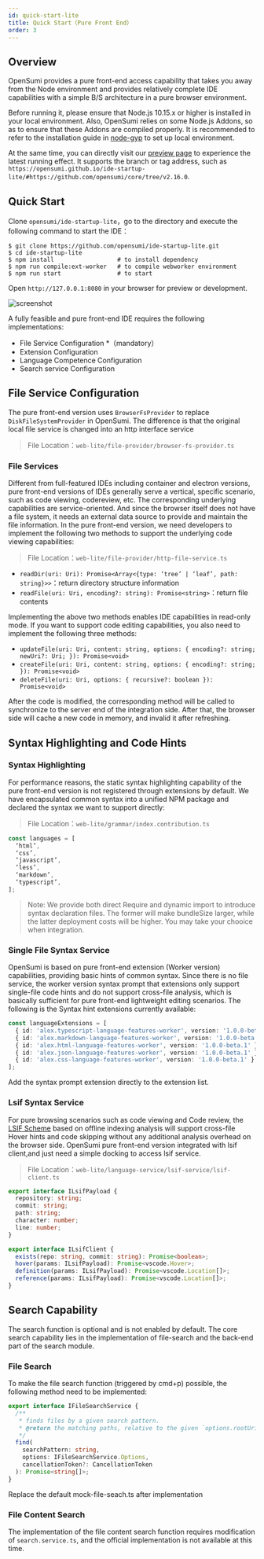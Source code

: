 ```yaml
---
id: quick-start-lite
title: Quick Start（Pure Front End）
order: 3
---
```


## Overview

OpenSumi provides a pure front-end access capability that takes you away from the Node environment and provides relatively complete IDE capabilities with a simple B/S architecture in a pure browser environment.

Before running it, please ensure that Node.js 10.15.x or higher is installed in your local environment. Also, OpenSumi relies on some Node.js Addons, so as to ensure that these Addons are compiled properly. It is recommended to refer to the installation guide in [node-gyp](https://github.com/nodejs/node-gyp#installation) to set up local environment.

At the same time, you can directly visit our [preview page](https://opensumi.github.io/ide-startup-lite/) to experience the latest running effect. It supports the branch or tag address, such as `https://opensumi.github.io/ide-startup-lite/#https://github.com/opensumi/core/tree/v2.16.0`.

## Quick Start

Clone `opensumi/ide-startup-lite`，go to the directory and execute the following command to start the IDE：

```shell
$ git clone https://github.com/opensumi/ide-startup-lite.git
$ cd ide-startup-lite
$ npm install                  # to install dependency
$ npm run compile:ext-worker   # to compile webworker environment
$ npm run start                # to start
```

Open `http://127.0.0.1:8080` in your browser for preview or development.

![screenshot](https://gw.alipayobjects.com/mdn/rms_3b03a3/afts/img/A*ZXeHTJFmx3AAAAAAAAAAAAAAARQnAQ)

A fully feasible and pure front-end IDE requires the following implementations:

- File Service Configuration \*（mandatory）
- Extension Configuration
- Language Competence Configuration
- Search service Configuration

## File Service Configuration

The pure front-end version uses `BrowserFsProvider` to replace `DiskFileSystemProvider` in OpenSumi. The difference is that the original local file service is changed into an http interface service

> File Location：`web-lite/file-provider/browser-fs-provider.ts`

### File Services

Different from full-featured IDEs including container and electron versions, pure front-end versions of IDEs generally serve a vertical, specific scenario, such as code viewing, codereview, etc. The corresponding underlying capabilities are service-oriented. And since the browser itself does not have a file system, it needs an external data source to provide and maintain the file information. In the pure front-end version, we need developers to implement the following two methods to support the underlying code viewing capabilities:

> File Location：`web-lite/file-provider/http-file-service.ts`

- `readDir(uri: Uri): Promise<Array<{type: ‘tree’ | ‘leaf’, path: string}>>`：return directory structure information
- `readFile(uri: Uri, encoding?: string): Promise<string>`：return file contents

Implementing the above two methods enables IDE capabilities in read-only mode. If you want to support code editing capabilities, you also need to implement the following three methods:

- `updateFile(uri: Uri, content: string, options: { encoding?: string; newUri?: Uri; }): Promise<void>`
- `createFile(uri: Uri, content: string, options: { encoding?: string; }): Promise<void>`
- `deleteFile(uri: Uri, options: { recursive?: boolean }): Promise<void>`

After the code is modified, the corresponding method will be called to synchronize to the server end of the integration side. After that, the browser side will cache a new code in memory, and invalid it after refreshing.

## Syntax Highlighting and Code Hints

### Syntax Highlighting

For performance reasons, the static syntax highlighting capability of the pure front-end version is not registered through extensions by default. We have encapsulated common syntax into a unified NPM package and declared the syntax we want to support directly:

> File Location：`web-lite/grammar/index.contribution.ts`

```typescript
const languages = [
  ‘html’,
  ‘css’,
  ‘javascript’,
  ‘less’,
  ‘markdown’,
  ‘typescript’,
];
```

> Note: We provide both direct Require and dynamic import to introduce syntax declaration files. The former will make bundleSize larger, while the latter deployment costs will be higher. You may take your chooice when integration.

### Single File Syntax Service

OpenSumi is based on pure front-end extension (Worker version) capabilities, providing basic hints of common syntax. Since there is no file service, the worker version syntax prompt that extensions only support single-file code hints and do not support cross-file analysis, which is basically sufficient for pure front-end lightweight editing scenarios. The following is the Syntax hint extensions currently available:

```typescript
const languageExtensions = [
  { id: 'alex.typescript-language-features-worker', version: '1.0.0-beta.2' },
  { id: 'alex.markdown-language-features-worker', version: '1.0.0-beta.2' },
  { id: 'alex.html-language-features-worker', version: '1.0.0-beta.1' },
  { id: 'alex.json-language-features-worker', version: '1.0.0-beta.1' },
  { id: 'alex.css-language-features-worker', version: '1.0.0-beta.1' }
];
```

Add the syntax prompt extension directly to the extension list.

### Lsif Syntax Service

For pure browsing scenarios such as code viewing and Code review, the [LSIF Scheme](https://microsoft.github.io/language-server-protocol/specifications/lsif/0.6.0/specification/) based on offline indexing analysis will support cross-file Hover hints and code skipping without any additional analysis overhead on the browser side. OpenSumi pure front-end version integrated with lsif client,and just need a simple docking to access lsif service.

> File Location：`web-lite/language-service/lsif-service/lsif-client.ts`

```typescript
export interface ILsifPayload {
  repository: string;
  commit: string;
  path: string;
  character: number;
  line: number;
}

export interface ILsifClient {
  exists(repo: string, commit: string): Promise<boolean>;
  hover(params: ILsifPayload): Promise<vscode.Hover>;
  definition(params: ILsifPayload): Promise<vscode.Location[]>;
  reference(params: ILsifPayload): Promise<vscode.Location[]>;
}
```

## Search Capability

The search function is optional and is not enabled by default. The core search capability lies in the implementation of file-search and the back-end part of the search module.

### File Search

To make the file search function (triggered by cmd+p) possible, the following method need to be implemented:

```typescript
export interface IFileSearchService {
  /**
   * finds files by a given search pattern.
   * @return the matching paths, relative to the given `options.rootUri`.
   */
  find(
    searchPattern: string,
    options: IFileSearchService.Options,
    cancellationToken?: CancellationToken
  ): Promise<string[]>;
}
```

Replace the default mock-file-seach.ts after implementation

### File Content Search

The implementation of the file content search function requires modification of `search.service.ts`, and the official implementation is not available at this time.
